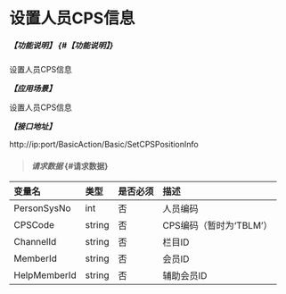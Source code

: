 # 设置人员CPS信息

##### _【功能说明】_ {#【功能说明】}

设置人员CPS信息

_**【应用场景】**_

设置人员CPS信息

_**【接口地址】**_

http://ip:port/BasicAction/Basic/SetCPSPositionInfo

> #### _请求数据_ {#请求数据}

| 变量名 | 类型 | 是否必须 | 描述 |
| :--- | :--- | :--- | :--- |
| PersonSysNo | int | 否 | 人员编码 |
| CPSCode | string | 否 |CPS编码（暂时为‘TBLM’） |
| ChannelId| string  | 否 | 栏目ID|
| MemberId | string | 否 | 会员ID |
| HelpMemberId | string | 否 | 辅助会员ID |






